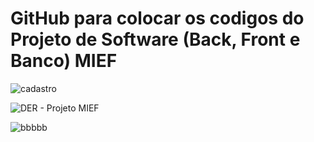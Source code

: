 <h1><b>GitHub para colocar os codigos do Projeto de Software (Back, Front e Banco) MIEF</b></h1>

![cadastro](https://github.com/user-attachments/assets/503c8469-0d85-47de-a47e-fbcda1619cd3)

![DER - Projeto MIEF](https://github.com/user-attachments/assets/a39bbeae-d593-4c97-b0a2-47c7e29ef92b)


![bbbbb](https://github.com/user-attachments/assets/feee7b7f-4724-484b-bba2-763c499f4c9e)
